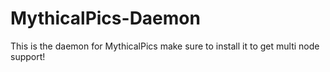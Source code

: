 # MythicalPics-Daemon
This is the daemon for MythicalPics make sure to install it to get multi node support!